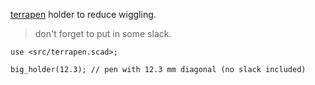 [terrapen](https://terrapen.xyz/) holder to reduce wiggling.

> don't forget to put in some slack.


```
use <src/terrapen.scad>;

big_holder(12.3); // pen with 12.3 mm diagonal (no slack included)
```
